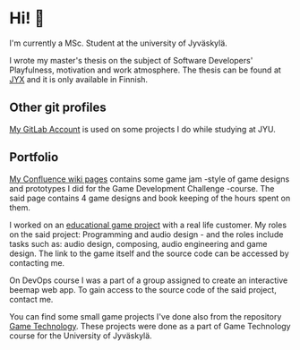 # Hi! 👋

I'm currently a MSc. Student at the university of Jyväskylä. 

I wrote my master's thesis on the subject of Software Developers' Playfulness, motivation and work atmosphere. The thesis can be found at [JYX](https://jyx.jyu.fi/handle/123456789/80955) and it is only available in Finnish. 

## Other git profiles

[My GitLab Account](https://gitlab.jyu.fi/aakaneis) is used on some projects I do while studying at JYU. 

## Portfolio

[My Confluence wiki pages](https://wiki.jyu.fi/display/pelihaaste/Isoaho+Aaron) contains some game jam -style of game designs and prototypes I did for the Game Development Challenge -course. The said page contains 4 game designs and book keeping of the hours spent on them. 

I worked on an [educational game project](https://www.youtube.com/watch?v=8cundkYVs_Q) with a real life customer. My roles on the said project:
Programming and audio design - and the roles include tasks such as: audio design, composing, audio engineering and game design. The link to the game itself and the source code can be accessed by contacting me. 

On DevOps course I was a part of a group assigned to create an interactive beemap web app. To gain access to the source code of the said project, contact me.

You can find some small game projects I've done also from the repository [Game Technology](https://github.com/aaisoaho/TIES476). These projects were done as a part of Game Technology course for the University of Jyväskylä. 

